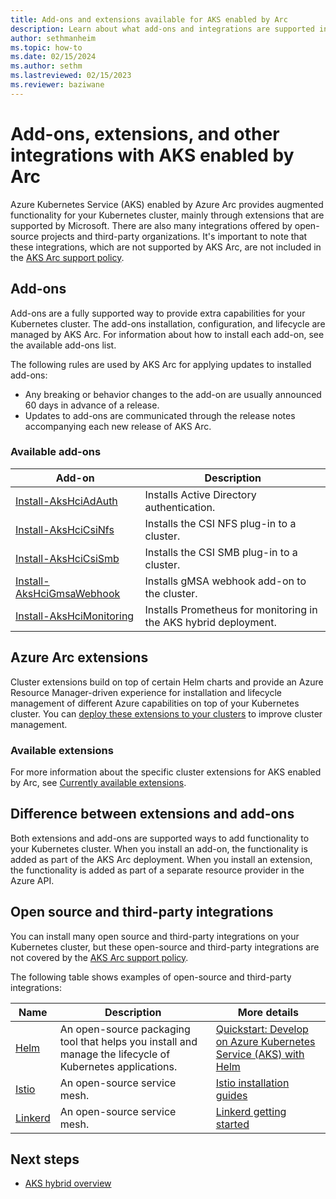```yaml
---
title: Add-ons and extensions available for AKS enabled by Arc
description: Learn about what add-ons and integrations are supported in AKS enabled by Azure Arc.
author: sethmanheim
ms.topic: how-to
ms.date: 02/15/2024
ms.author: sethm 
ms.lastreviewed: 02/15/2023
ms.reviewer: baziwane
---
```


# Add-ons, extensions, and other integrations with AKS enabled by Arc

Azure Kubernetes Service (AKS) enabled by Azure Arc provides augmented functionality for your Kubernetes cluster, mainly through extensions that are supported by Microsoft. There are also many integrations offered by open-source projects and third-party organizations. It's important to note that these integrations, which are not supported by AKS Arc, are not included in the [AKS Arc support policy](support-policies.md).

## Add-ons

Add-ons are a fully supported way to provide extra capabilities for your Kubernetes cluster. The add-ons installation, configuration, and lifecycle are managed by AKS Arc. For information about how to install each add-on, see the available add-ons list.

The following rules are used by AKS Arc for applying updates to installed add-ons:

- Any breaking or behavior changes to the add-on are usually announced 60 days in advance of a release.
- Updates to add-ons are communicated through the release notes accompanying each new release of AKS Arc.

### Available add-ons

| Add-on                           | Description                                                  |
|--------------------------------------|------------------------------------------------------------------|
| [Install-AksHciAdAuth](reference/ps/install-akshciadauth.md)      | Installs Active Directory authentication.                        |
| [Install-AksHciCsiNfs](reference/ps/install-akshcicsinfs.md)      | Installs the CSI NFS plug-in to a cluster.                       |
| [Install-AksHciCsiSmb](reference/ps/install-akshcicsismb.md)      | Installs the CSI SMB plug-in to a cluster.                       |
| [Install-AksHciGmsaWebhook](reference/ps/install-akshcigmsawebhook.md) | Installs gMSA webhook add-on to the cluster.                     |
| [Install-AksHciMonitoring](reference/ps/install-akshcimonitoring.md)  | Installs Prometheus for monitoring in the AKS hybrid deployment. |

## Azure Arc extensions

Cluster extensions build on top of certain Helm charts and provide an Azure Resource Manager-driven experience for installation and lifecycle management of different Azure capabilities on top of your Kubernetes cluster. You can [deploy these extensions to your clusters](/azure/azure-arc/kubernetes/extensions) to improve cluster management.

### Available extensions

For more information about the specific cluster extensions for AKS enabled by Arc, see [Currently available extensions](/azure/azure-arc/kubernetes/extensions-release).

## Difference between extensions and add-ons

Both extensions and add-ons are supported ways to add functionality to your Kubernetes cluster. When you install an add-on, the functionality is added as part of the AKS Arc deployment. When you install an extension, the functionality is added as part of a separate resource provider in the Azure API.

## Open source and third-party integrations

You can install many open source and third-party integrations on your Kubernetes cluster, but these open-source and third-party integrations are not covered by the [AKS Arc support policy](support-policies.md).

The following table shows examples of open-source and third-party integrations:

| Name                | Description                                                                                           | More details                                                                                                                                                               |
|-------------------------|-----------------------------------------------------------------------------------------------------------|--------------------------------------------------------------------------------------------------------------------------------------------------------------------------------|
| [Helm](https://helm.sh/)         | An open-source packaging tool that helps you install and manage the lifecycle of Kubernetes applications. | [Quickstart: Develop on Azure Kubernetes Service (AKS) with Helm](/azure/aks/quickstart-helm)                                                                                                     |
| [Istio](https://istio.io/)        | An open-source service mesh.                                                                              | [Istio installation guides](https://istio.io/latest/docs/setup/install/)                                                                                                                                        |
| [Linkerd](https://linkerd.io/)      | An open-source service mesh.                                                                              | [Linkerd getting started](https://linkerd.io/getting-started/)                                                                                                                                             |

## Next steps

- [AKS hybrid overview](aks-hybrid-options-overview.md)
